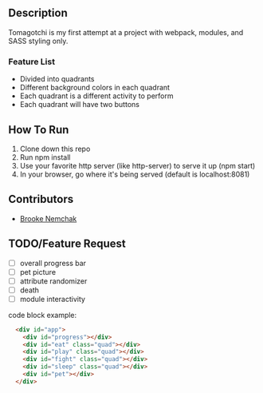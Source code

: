 ## Description
Tomagotchi is my first attempt at a project with webpack, modules, and SASS styling only.

### Feature List
* Divided into quadrants
* Different background colors in each quadrant
* Each quadrant is a different activity to perform
* Each quadrant will have two buttons

<!-- ## Screenshots
![Main View](./images/pet-adoption.png) -->

## How To Run
1. Clone down this repo
1. Run npm install
1. Use your favorite http server (like http-server) to serve it up (npm start)
1. In your browser, go where it's being served (default is localhost:8081)

## Contributors
* [Brooke Nemchak](https://github.com/bnemchak)

## TODO/Feature Request
- [ ] overall progress bar
- [ ] pet picture
- [ ] attribute randomizer
- [ ] death
- [ ] module interactivity

code block example:
```html
  <div id="app">
    <div id="progress"></div>
    <div id="eat" class="quad"></div>
    <div id="play" class="quad"></div>
    <div id="fight" class="quad"></div>
    <div id="sleep" class="quad"></div>
    <div id="pet"></div>
  </div>
```
